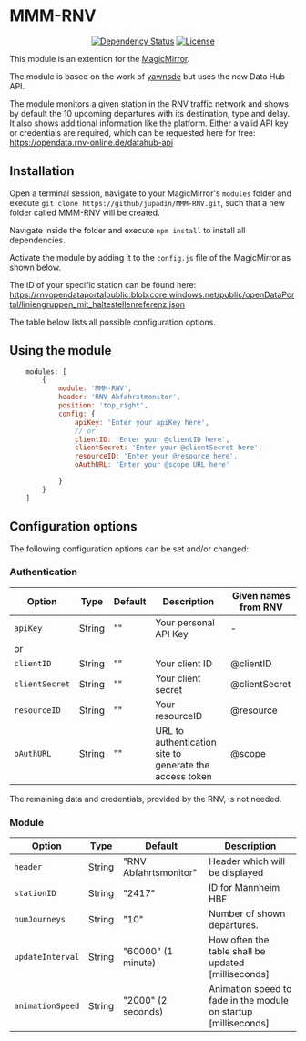 # MMM-RNV

<p style="text-align: center">
    <a href="https://david-dm.org/jupadin/MMM-RNV"><img src="https://david-dm.org/jupadin/MMM-RNV.svg" alt ="Dependency Status"></a>
    <a href="https://choosealicense.com/licenses/mit"><img src="https://img.shields.io/badge/license-MIT-blue.svg" alt="License"></a>
</p>

This module is an extention for the [MagicMirror](https://github.com/MichMich/MagicMirror).

The module is based on the work of [yawnsde](https://github.com/yawnsde/MMM-RNV) but uses the new Data Hub API.

The module monitors a given station in the RNV traffic network and shows by default the 10 upcoming departures with its destination, type and delay. It also shows additional information like the platform.
Either a valid API key or credentials are required, which can be requested here for free: https://opendata.rnv-online.de/datahub-api

## Installation

Open a terminal session, navigate to your MagicMirror's `modules` folder and execute `git clone https://github/jupadin/MMM-RNV.git`, such that a new folder called MMM-RNV will be created.

Navigate inside the folder and execute `npm install` to install all dependencies.

Activate the module by adding it to the `config.js` file of the MagicMirror as shown below.

The ID of your specific station can be found here: https://rnvopendataportalpublic.blob.core.windows.net/public/openDataPortal/liniengruppen_mit_haltestellenreferenz.json


The table below lists all possible configuration options.

## Using the module
````javascript
    modules: [
        {
            module: 'MMM-RNV',
            header: 'RNV Abfahrstmonitor',
            position: 'top_right',
            config: {
                apiKey: 'Enter your apiKey here',
                // or
                clientID: 'Enter your @clientID here',
                clientSecret: 'Enter your @clientSecret here',
                resourceID: 'Enter your @resource here',
                oAuthURL: 'Enter your @scope URL here'

            }
        }
    ]
````

## Configuration options

The following configuration options can be set and/or changed:

### Authentication

| Option | Type | Default | Description | Given names from RNV |
| ---- | ---- | ---- | ---- | ---- |
| `apiKey` | String | "" | Your personal API Key | - |
| or |
| `clientID`| String | "" | Your client ID | @clientID |
| `clientSecret` | String | "" | Your client secret | @clientSecret |
| `resourceID`| String | "" | Your resourceID | @resource |
| `oAuthURL` | String | "" | URL to authentication site to generate the access token | @scope |

The remaining data and credentials, provided by the RNV, is not needed.

### Module

| Option | Type | Default | Description |
| ---- | ---- | ---- | ---- |
| `header` | String | "RNV Abfahrtsmonitor" | Header which will be displayed |
| `stationID` | String | "2417" | ID for Mannheim HBF |
| `numJourneys` | String | "10" | Number of shown departures. |
| `updateInterval` | String | "60000" (1 minute) | How often the table shall be updated [milliseconds] |
| `animationSpeed` | String | "2000" (2 seconds)| Animation speed to fade in the module on startup [milliseconds] |